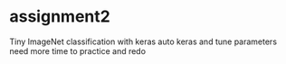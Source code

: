 # assignment2
Tiny ImageNet classification with keras
auto keras and tune parameters
need more time to practice and redo
